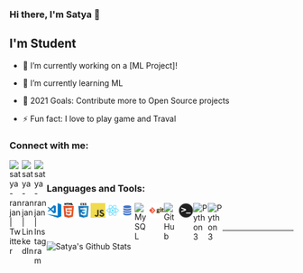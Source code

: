 ### Hi there, I'm Satya  👋

## I'm Student
- 🔭 I’m currently working on a [ML Project]!
- 🌱 I’m currently learning ML 

- 🥅 2021 Goals: Contribute more to Open Source projects
- ⚡ Fun fact: I love to play game and Traval

### Connect with me:

[<img align="left" alt="satya-ranjan | Twitter" width="22px" src="https://img.icons8.com/color/48/000000/twitter--v2.png"/>][twitter]
[<img align="left" alt="satya-ranjan | LinkedIn" width="22px" src="https://img.icons8.com/fluent/48/000000/linkedin.png"/>][linkedin]
[<img align="left" alt="satya-ranjan | Instagram" width="22px" src="https://img.icons8.com/color/48/000000/instagram-new--v2.png"/>][instagram]

<br />

### Languages and Tools:

<img align="left" alt="Visual Studio Code" width="26px" src="https://raw.githubusercontent.com/github/explore/80688e429a7d4ef2fca1e82350fe8e3517d3494d/topics/visual-studio-code/visual-studio-code.png" />
<img align="left" alt="HTML5" width="26px" src="https://raw.githubusercontent.com/github/explore/80688e429a7d4ef2fca1e82350fe8e3517d3494d/topics/html/html.png" />
<img align="left" alt="CSS3" width="26px" src="https://raw.githubusercontent.com/github/explore/80688e429a7d4ef2fca1e82350fe8e3517d3494d/topics/css/css.png" />
<img align="left" alt="JavaScript" width="26px" src="https://raw.githubusercontent.com/github/explore/80688e429a7d4ef2fca1e82350fe8e3517d3494d/topics/javascript/javascript.png" />
<img align="left" alt="React" width="26px" src="https://raw.githubusercontent.com/github/explore/80688e429a7d4ef2fca1e82350fe8e3517d3494d/topics/react/react.png" />
<img align="left" alt="SQL" width="26px" src="https://raw.githubusercontent.com/github/explore/80688e429a7d4ef2fca1e82350fe8e3517d3494d/topics/sql/sql.png" />
<img align="left" alt="MySQL" width="26px" src="https://img.icons8.com/color/48/000000/mysql-logo.png"/>
<img align="left" alt="Git" width="26px" src="https://raw.githubusercontent.com/github/explore/80688e429a7d4ef2fca1e82350fe8e3517d3494d/topics/git/git.png" />
<img align="left" alt="GitHub" width="26px" src="https://img.icons8.com/ios-filled/48/000000/github.png"/>
<img align="left" alt="HTML5" width="26px" src="https://raw.githubusercontent.com/github/explore/80688e429a7d4ef2fca1e82350fe8e3517d3494d/topics/terminal/terminal.png" />
<img align="left" alt="Python 3" width="26px" src="https://img.icons8.com/color/48/000000/python--v2.png"/>
<img align="left" alt="Python 3" width="26px" src="https://img.icons8.com/color/48/000000/java-coffee-cup-logo--v2.png"/>

<br />
<br />

---

<img align="left" alt ="Satya's Github Stats" scr="https://github-readme-stats.vercel.app/api?username=satya-ranjan&show_icons=true&hide_border =true" />

[twitter]: https://twitter.com/SatyaRa83216676?s=09
[instagram]: https://www.instagram.com/_user__.not_.available_/
[linkedin]:  https://www.linkedin.com/in/satya-ranjan-sahoo-4b620919b
